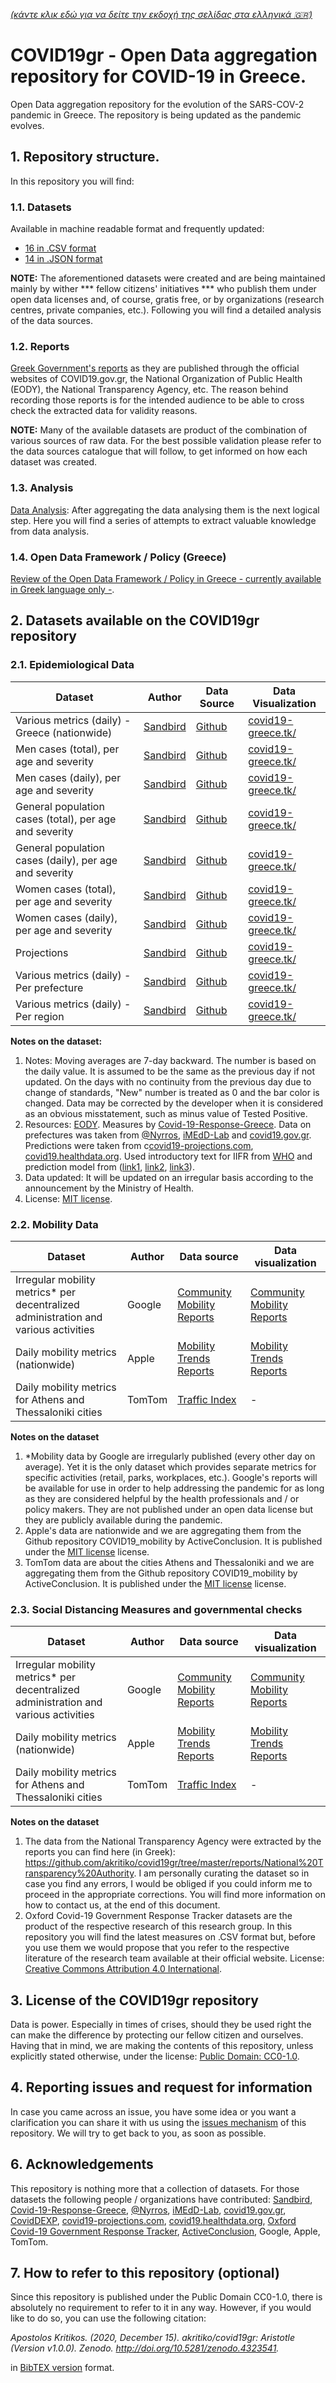 _[(κάντε κλικ εδώ για να δείτε την εκδοχή της σελίδας στα ελληνικά 🇬🇷)](https://github.com/akritiko/covid19gr/)_

# COVID19gr - Open Data aggregation repository for COVID-19 in Greece. 

Open Data aggregation repository for the evolution of the SARS-COV-2 pandemic in Greece. The repository is being updated as the pandemic evolves.

## 1. Repository structure.

In this repository you will find:

### 1.1. Datasets

Available in machine readable format and frequently updated:
- [16 in .CSV format](https://github.com/akritiko/covid19gr/tree/master/data/csv)
- [14 in .JSON format](https://github.com/akritiko/covid19gr/tree/master/data/json)

**NOTE:** The aforementioned datasets were created and are being maintained mainly by wither *** fellow citizens' initiatives *** who publish them under open data licenses and, of course, gratis free, or by organizations (research centres, private companies, etc.). Following you will find a detailed analysis of the data sources.

### 1.2. Reports

[Greek Government's reports](https://github.com/akritiko/covid19gr/tree/master/reports) as they are published through the official websites of COVID19.gov.gr, the National Organization of Public Health (EODY), the National Transparency Agency, etc. The reason behind recording those reports is for the intended audience to be able to cross check the extracted data for validity reasons.

**NOTE:** Many of the available datasets are product of the combination of various sources of raw data. For the best possible validation please refer to the data sources catalogue that will follow, to get informed on how each dataset was created. 

### 1.3. Analysis

[Data Analysis](https://github.com/akritiko/covid19gr/tree/master/analysis): After aggregating the data analysing them is the next logical step. Here you will find a series of attempts to extract valuable knowledge from data analysis. 

### 1.4. Open Data Framework / Policy (Greece)

[Review of the Open Data Framework / Policy in Greece - currently available in Greek language only -](https://github.com/akritiko/covid19gr/wiki). 

## 2. Datasets available on the COVID19gr repository

### 2.1. Epidemiological Data

| Dataset                                                | Author                                    | Data Source                                           | Data Visualization                                |
|--------------------------------------------------------|-------------------------------------------|-------------------------------------------------------|---------------------------------------------------|
| Various metrics (daily) - Greece (nationwide)          | [Sandbird](https://github.com/Sandbird/)  | [Github](https://github.com/Sandbird/covid19-Greece)  | [covid19-greece.tk/](https://covid19-greece.tk/)  |
| Men cases (total), per age and severity                | [Sandbird](https://github.com/Sandbird/)  | [Github]( https://github.com/Sandbird/covid19-Greece) | [covid19-greece.tk/]( https://covid19-greece.tk/) |
| Men cases (daily), per age and severity                | [Sandbird](https://github.com/Sandbird/)  | [Github]( https://github.com/Sandbird/covid19-Greece) | [covid19-greece.tk/]( https://covid19-greece.tk/) |
| General population cases (total), per age and severity | [Sandbird](https://github.com/Sandbird/)  | [Github]( https://github.com/Sandbird/covid19-Greece) | [covid19-greece.tk/]( https://covid19-greece.tk/) |
| General population cases (daily), per age and severity | [Sandbird]( https://github.com/Sandbird/) | [Github]( https://github.com/Sandbird/covid19-Greece) | [covid19-greece.tk/]( https://covid19-greece.tk/) |
| Women cases (total), per age and severity              | [Sandbird]( https://github.com/Sandbird/) | [Github]( https://github.com/Sandbird/covid19-Greece) | [covid19-greece.tk/]( https://covid19-greece.tk/) |
| Women cases (daily), per age and severity              | [Sandbird]( https://github.com/Sandbird/) | [Github]( https://github.com/Sandbird/covid19-Greece) | [covid19-greece.tk/]( https://covid19-greece.tk/) |
| Projections                                            | [Sandbird]( https://github.com/Sandbird/) | [Github]( https://github.com/Sandbird/covid19-Greece) | [covid19-greece.tk/]( https://covid19-greece.tk/) |
| Various metrics (daily) - Per prefecture               | [Sandbird]( https://github.com/Sandbird/) | [Github]( https://github.com/Sandbird/covid19-Greece) | [covid19-greece.tk/]( https://covid19-greece.tk/) |
| Various metrics (daily) - Per region                   | [Sandbird]( https://github.com/Sandbird/) | [Github]( https://github.com/Sandbird/covid19-Greece) | [covid19-greece.tk/]( https://covid19-greece.tk/) |

**Notes on the dataset:**
1. Notes: Moving averages are 7-day backward. The number is based on the daily value. It is assumed to be the same as the previous day if not updated. On the days with no continuity from the previous day due to change of standards, "New" number is treated as 0 and the bar color is changed. Data may be corrected by the developer when it is considered as an obvious misstatement, such as minus value of Tested Positive.
2. Resources: [EODY](https://eody.gov.gr/epidimiologika-statistika-dedomena/ektheseis-covid-19/). Measures by [Covid-19-Response-Greece](https://github.com/Covid-19-Response-Greece/covid19-data-greece/blob/master/data/greece/Measures/greece_social_distancing_measures_timeline.json). Data on prefectures was taken from [@Nyrros](https://twitter.com/Nyrros), [iMEdD-Lab](https://github.com/iMEdD-Lab/open-data/blob/master/COVID-19/regions_greece_cases.csv) and [covid19.gov.gr](http://covid19.gov.gr/). Predictions were taken from c[covid19-projections.com](https://covid19-projections.com/greece), [covid19.healthdata.org](https://covid19.healthdata.org/greece?view=daily-deaths&tab=trend). Used introductory text for IIFR from [WHO](https://www.who.int/news-room/commentaries/detail/estimating-mortality-from-covid-19) and prediction model from ([link1](https://covid19-projections.com/estimating-true-infections/), [link2](https://covid19-projections.com/about/#infection-fatality-rate-ifr), [link3](https://github.com/youyanggu/covid19_projections/tree/master/implied_ifr)).
3. Data updated: It will be updated on an irregular basis according to the announcement by the Ministry of Health.
1. License: [MIT license](https://github.com/Sandbird/covid19-gr/blob/main/LICENSE). 

### 2.2. Mobility Data

| Dataset                                                                             | Author | Data source                                                                      | Data visualization                                                                                                                                                |
|-------------------------------------------------------------------------------------|--------|----------------------------------------------------------------------------------|-------------------------------------------------------------------------------------------------------------------------------------------------------------------|
| Irregular mobility metrics* per decentralized administration and various activities | Google | [Community Mobility Reports](https://www.google.com/covid19/mobility/)           | [Community Mobility Reports](https://ourworldindata.org/grapher/changes-visitors-covid?tab=chart&stackMode=absolute&time=earliest..latest&country=~GRC®ion=World) |
| Daily mobility metrics (nationwide)                                                 | Apple  | [Mobility Trends Reports](https://github.com/ActiveConclusion/COVID19_mobility/) | [Mobility Trends Reports](https://covid19.apple.com/mobility)                                                                                                     |
| Daily mobility metrics for Athens and Thessaloniki cities                           | TomTom | [Traffic Index](https://github.com/ActiveConclusion/COVID19_mobility/)           | -                                                                                                                                                                 |

**Notes on the dataset**
1. \*Mobility data by Google are irregularly published (every other day on average). Yet it is the only dataset which provides separate metrics for specific activities (retail, parks, workplaces, etc.). Google's reports will be available for use in order to help addressing the pandemic for as long as they are considered helpful by the health professionals and / or policy makers. They are not published under an open data license but they are publicly available during the pandemic.
2. Apple's data are nationwide and we are aggregating them from the Github repository COVID19_mobility by ActiveConclusion. It is published under the [MIT license](https://github.com/Sandbird/covid19-gr/blob/main/LICENSE) license.
3. TomTom data are about the cities Athens and Thessaloniki and we are aggregating them from the Github repository COVID19_mobility by ActiveConclusion. It is published under the [MIT license](https://github.com/Sandbird/covid19-gr/blob/main/LICENSE) license.

### 2.3. Social Distancing Measures and governmental checks

| Dataset                                                                             | Author | Data source                                                                      | Data visualization                                                                                                                                                |
|-------------------------------------------------------------------------------------|--------|----------------------------------------------------------------------------------|-------------------------------------------------------------------------------------------------------------------------------------------------------------------|
| Irregular mobility metrics* per decentralized administration and various activities | Google | [Community Mobility Reports](https://www.google.com/covid19/mobility/)           | [Community Mobility Reports](https://ourworldindata.org/grapher/changes-visitors-covid?tab=chart&stackMode=absolute&time=earliest..latest&country=~GRC®ion=World) |
| Daily mobility metrics (nationwide)                                                 | Apple  | [Mobility Trends Reports](https://github.com/ActiveConclusion/COVID19_mobility/) | [Mobility Trends Reports](https://covid19.apple.com/mobility)                                                                                                     |
| Daily mobility metrics for Athens and Thessaloniki cities                           | TomTom | [Traffic Index](https://github.com/ActiveConclusion/COVID19_mobility/)           | -                                                                                                                                                                 |

**Notes on the dataset**

1. The data from the National Transparency Agency were extracted by the reports you can find here (in Greek): https://github.com/akritiko/covid19gr/tree/master/reports/National%20Transparency%20Authority. I am personally curating the dataset so in case you find any errors, I would be obliged if you could inform me to proceed in the appropriate corrections. You will find more information on how to contact us, at the end of this document. 
1. Oxford Covid-19 Government Response Tracker datasets are the product of the respective research of this research group. In this repository you will find the latest measures on .CSV format but, before you use them we would propose that you refer to the respective literature of the research team available at their official website. License: [Creative Commons Attribution 4.0 International](https://github.com/OxCGRT/covid-policy-tracker/blob/master/LICENSE.txt).

## 3. License of the COVID19gr repository

Data is power. Especially in times of crises, should they be used right the can make the difference by protecting our fellow citizen and ourselves. Having that in mind, we are making the contents of this repository, unless explicitly stated otherwise, under the license: [Public Domain: CC0-1.0](https://github.com/akritiko/covid19gr/blob/master/LICENSE).

## 4. Reporting issues and request for information

In case you came across an issue, you have some idea or you want a clarification you can share it with us using the [issues mechanism](https://github.com/akritiko/covid19gr/issues) of this repository. We will try to get back to you, as soon as possible.

## 6. Acknowledgements 

This repository is nothing more that a collection of datasets. For those datasets the following people / organizations have contributed: [Sandbird](https://github.com/Sandbird/), [Covid-19-Response-Greece](https://github.com/Covid-19-Response-Greece/covid19-data-greece/blob/master/data/greece/Measures/greece_social_distancing_measures_timeline.json), [@Nyrros](https://twitter.com/Nyrros), [iMEdD-Lab](https://github.com/iMEdD-Lab/open-data/blob/master/COVID-19/regions_greece_cases.csv), [covid19.gov.gr](http://covid19.gov.gr/), [CovidDEXP](https://covid19.csd.auth.gr/), [covid19-projections.com](https://covid19-projections.com/greece), [covid19.healthdata.org](https://covid19.healthdata.org/greece?view=daily-deaths&tab=trend), [Oxford Covid-19 Government Response Tracker](https://github.com/OxCGRT/covid-policy-scratchpad), [ActiveConclusion](https://github.com/ActiveConclusion), Google, Apple, TomTom.

## 7. How to refer to this repository (optional)

Since this repository is published under the Public Domain CC0-1.0, there is absolutely no requirement to refer to it in any way. However, if you would like to do so, you can use the following citation:

_Apostolos Kritikos. (2020, December 15). akritiko/covid19gr: Aristotle (Version v1.0.0). Zenodo. http://doi.org/10.5281/zenodo.4323541._

in [BibTEX version](https://zenodo.org/record/4323541/export/hx) format. 
